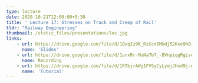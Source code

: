 ```yaml
---
type: lecture
date: 2020-10-21T12:00:00+5:30
title: ' Lecture 17: Stresses on Track and Creep of Rail'
tldr: "Railway Engineering"
thumbnail: /static_files/presentations/lec.jpg
links: 
    - url: https://drive.google.com/file/d/1QvqIz9K_RzCcxSMbdj52Kxe9hOiq-JPv/view?usp=sharing
      name: 'Slides'
    - url: https://drive.google.com/file/d/1urxRr-MaNa7b7_-BVnpiqgRgLvee_tPv/view?usp=sharing
      name: Recording
    - url: https://drive.google.com/file/d/1RTbjrAWg1FVSyCyLymjJHud9j-nDcFM7/view?usp=sharing
      name: 'Tutorial'
---
```

